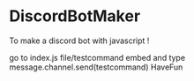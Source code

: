 # DiscordBotMaker
To make a discord bot with javascript !

go to index.js file/testcommand embed and type message.channel.send(testcommand)
HaveFun
